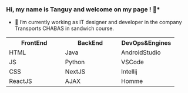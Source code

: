 ### Hi, my name is Tanguy and welcome on my page ! 👋*

- 🔭 I’m currently working as IT designer and developer in the company Transports CHABAS in sandwich course.

<table>
        <tr>
            <th width="33%">FrontEnd</th>
            <th width="33%">BackEnd</th>
            <th width="33%">DevOps&Engines</th>
        </tr>
        <tr>
            <td>HTML</td>
            <td>Java</td>
            <td>AndroidStudio</td>
        </tr>
        <tr>
            <td>JS</td>
            <td>Python</td>
            <td>VSCode</td>
        </tr>
        <tr>
            <td>CSS</td>
            <td>NextJS</td>
            <td>Intellij</td>
        </tr>
        <tr>
            <td>ReactJS</td>
            <td>AJAX</td>
            <td>Homme</td>
        </tr>
    </table>

<!--
**txngUI/txngUI** is a ✨ _special_ ✨ repository because its `README.md` (this file) appears on your GitHub profile.

Here are some ideas to get you started:


- 🌱 I’m currently learning ...
- 👯 I’m looking to collaborate on ...
- 🤔 I’m looking for help with ...
- 💬 Ask me about ...
- 📫 How to reach me: ...
- 😄 Pronouns: ...
- ⚡ Fun fact: ...
-->
